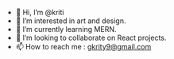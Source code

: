 - 👋 Hi, I’m @kriti
- 👀 I’m interested in art and design.
- 🌱 I’m currently learning MERN.
- 💞️ I’m looking to collaborate on React projects.
- 📫 How to reach me : gkrity9@gmail.com

